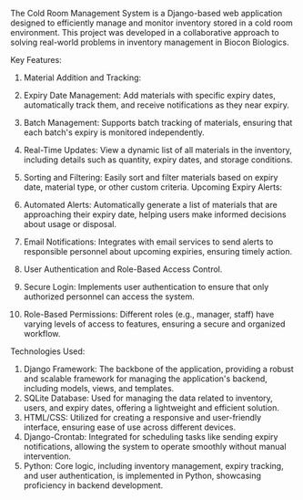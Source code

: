The Cold Room Management System is a Django-based web application designed to efficiently manage and monitor inventory stored in a cold room environment. 
This project was developed in a collaborative approach to solving real-world problems in inventory management in Biocon Biologics.

Key Features:
1. Material Addition and Tracking:

2. Expiry Date Management: Add materials with specific expiry dates, automatically track them, and receive notifications as they near expiry.
3. Batch Management: Supports batch tracking of materials, ensuring that each batch's expiry is monitored independently.

4. Real-Time Updates: View a dynamic list of all materials in the inventory, including details such as quantity, expiry dates, and storage conditions.
5. Sorting and Filtering: Easily sort and filter materials based on expiry date, material type, or other custom criteria.
Upcoming Expiry Alerts:

6. Automated Alerts: Automatically generate a list of materials that are approaching their expiry date, helping users make informed decisions about usage or disposal.
7. Email Notifications: Integrates with email services to send alerts to responsible personnel about upcoming expiries, ensuring timely action.
8. User Authentication and Role-Based Access Control.

9. Secure Login: Implements user authentication to ensure that only authorized personnel can access the system.
10. Role-Based Permissions: Different roles (e.g., manager, staff) have varying levels of access to features, ensuring a secure and organized workflow.

Technologies Used:
1. Django Framework: The backbone of the application, providing a robust and scalable framework for managing the application's backend, including models, views, and templates.
2. SQLite Database: Used for managing the data related to inventory, users, and expiry dates, offering a lightweight and efficient solution.
3. HTML/CSS: Utilized for creating a responsive and user-friendly interface, ensuring ease of use across different devices.
4. Django-Crontab: Integrated for scheduling tasks like sending expiry notifications, allowing the system to operate smoothly without manual intervention.
5. Python: Core logic, including inventory management, expiry tracking, and user authentication, is implemented in Python, showcasing proficiency in backend development.
